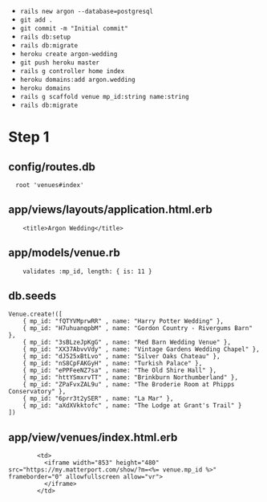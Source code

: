 - `rails new argon --database=postgresql`
- `git add .`
- `git commit -m "Initial commit"`
- `rails db:setup`
- `rails db:migrate`
- `heroku create argon-wedding`
- `git push heroku master`
- `rails g controller home index`
- `heroku domains:add argon.wedding`
- `heroku domains`
- `rails g scaffold venue mp_id:string name:string`
- `rails db:migrate`

# Step 1

## config/routes.db

```
  root 'venues#index'
```

## app/views/layouts/application.html.erb

```
    <title>Argon Wedding</title>
```

## app/models/venue.rb

```
    validates :mp_id, length: { is: 11 }
```

## db.seeds

```
Venue.create!([
    { mp_id: "fQTYVMprwRR" , name: "Harry Potter Wedding" },
    { mp_id: "H7uhuanqpbM" , name: "Gordon Country - Rivergums Barn" },
    { mp_id: "3sBLzeJpKgG" , name: "Red Barn Wedding Venue" },
    { mp_id: "XX37AbvvVdy" , name: "Vintage Gardens Wedding Chapel" },
    { mp_id: "dJ525xBtLvo" , name: "Silver Oaks Chateau" },
    { mp_id: "nS8CpFAKGyH" , name: "Turkish Palace" },
    { mp_id: "ePPFeeNZ7sa" , name: "The Old Shire Hall" },
    { mp_id: "httYSmxrvTT" , name: "Brinkburn Northumberland" },
    { mp_id: "ZPaFvxZAL9u" , name: "The Broderie Room at Phipps Conservatory" },
    { mp_id: "6prr3t2ySER" , name: "La Mar" },
    { mp_id: "aXdXVkktofc" , name: "The Lodge at Grant's Trail" }
])
```

## app/view/venues/index.html.erb

```
        <td>
          <iframe width="853" height="480" src="https://my.matterport.com/show/?m=<%= venue.mp_id %>" frameborder="0" allowfullscreen allow="vr">
          </iframe>
        </td>
```